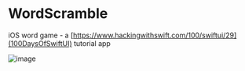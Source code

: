 # WordScramble
iOS word game - a [https://www.hackingwithswift.com/100/swiftui/29](100DaysOfSwiftUI) tutorial app

![image](https://i.imgur.com/U8ysT6y.png)
